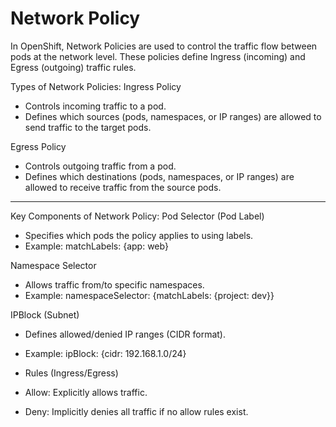 # Network Policy

In OpenShift, Network Policies are used to control the traffic flow between pods at the network level. These policies define Ingress (incoming) and Egress (outgoing) traffic rules.

Types of Network Policies:
Ingress Policy
- Controls incoming traffic to a pod.
- Defines which sources (pods, namespaces, or IP ranges) are allowed to send traffic to the target pods.

Egress Policy
- Controls outgoing traffic from a pod.
- Defines which destinations (pods, namespaces, or IP ranges) are allowed to receive traffic from the source pods.

---

Key Components of Network Policy:
Pod Selector (Pod Label)
- Specifies which pods the policy applies to using labels.
- Example: matchLabels: {app: web}

Namespace Selector
- Allows traffic from/to specific namespaces.
- Example: namespaceSelector: {matchLabels: {project: dev}}

IPBlock (Subnet)
- Defines allowed/denied IP ranges (CIDR format).
- Example: ipBlock: {cidr: 192.168.1.0/24}

- Rules (Ingress/Egress)
- Allow: Explicitly allows traffic.
- Deny: Implicitly denies all traffic if no allow rules exist.
